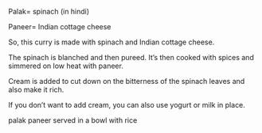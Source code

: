Palak= spinach (in hindi)

Paneer= Indian cottage cheese

So, this curry is made with spinach and Indian cottage cheese.

The spinach is blanched and then pureed. It’s then cooked with spices and simmered on low heat with paneer.

Cream is added to cut down on the bitterness of the spinach leaves and also make it rich.

If you don’t want to add cream, you can also use yogurt or milk in place.

palak paneer served in a bowl with rice
